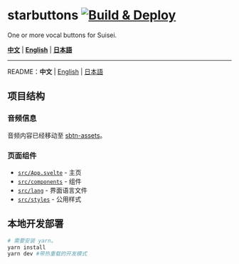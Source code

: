 # starbuttons [![Build & Deploy](https://github.com/suisei-cn/starbuttons/workflows/Build%20&%20Deploy/badge.svg)](https://github.com/suisei-cn/starbuttons/actions)

One or more vocal buttons for Suisei.

**[中文](https://suisei.cc/?lang=zh)** | **[English](https://suisei.cc/?lang=en)** | **[日本語](https://suisei.cc/?lang=ja)**

---

README：**中文** | [English](https://github.com/suisei-cn/starbuttons/blob/master/README.en.md) | [日本語](https://github.com/suisei-cn/starbuttons/blob/master/README.ja.md)

## 项目结构

### 音频信息

音频内容已经移动至 [sbtn-assets](https://github.com/suisei-cn/sbtn-assets)。

### 页面组件

- [`src/App.svelte`](https://github.com/suisei-cn/starbuttons/blob/master/src/App.svelte) - 主页
- [`src/components`](https://github.com/suisei-cn/starbuttons/tree/master/src/components) - 组件
- [`src/lang`](https://github.com/suisei-cn/starbuttons/tree/master/src/lang) - 界面语言文件
- [`src/styles`](https://github.com/suisei-cn/starbuttons/blob/master/src/styles) - 公用样式

## 本地开发部署

```sh
# 需要安装 yarn。
yarn install
yarn dev #带热重载的开发模式
```
